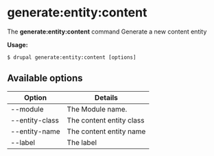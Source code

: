 # generate:entity:content
The **generate:entity:content** command Generate a new content entity

**Usage:**
```
$ drupal generate:entity:content [options] 
```

## Available options
Option | Details
-------|-------------
--module | The Module name.
--entity-class | The content entity class
--entity-name | The content entity name
--label | The label
